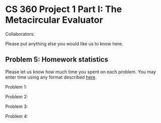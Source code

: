 # CS 360 Project 1 Part I: The Metacircular Evaluator

Collaborators:

Please put anything else you would like us to know here.

## Problem 5: Homework statistics

Please let us know how much time you spent on each problem. You may enter time using any format described [here](https://github.com/wroberts/pytimeparse).

Problem 1:

Problem 2:

Problem 3:

Problem 4:
